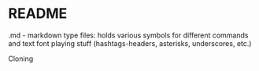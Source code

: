 # README

.md - markdown type files: holds various symbols for different commands and text font playing stuff (hashtags-headers, asterisks, underscores, etc.)

Cloning
